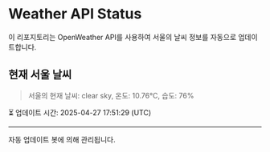 
# Weather API Status

이 리포지토리는 OpenWeather API를 사용하여 서울의 날씨 정보를 자동으로 업데이트합니다.

## 현재 서울 날씨
> 서울의 현재 날씨: clear sky, 온도: 10.76°C, 습도: 76%

⏳ 업데이트 시간: 2025-04-27 17:51:29 (UTC)

---
자동 업데이트 봇에 의해 관리됩니다.
